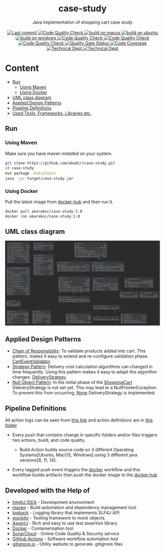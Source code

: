 <h1 align="center">case-study</h1>

<div align="center">
  Java implementation of shopping cart case study
</div>

<br />

<div align="center">
  <!-- last commit-->
  <a href="https://github.com/akadir/case-study/commits" title="Last Commit">
   <img src="https://img.shields.io/github/last-commit/akadir/case-study?style=flat"
      alt="Last commit">
  </a>
  
  <!-- Code Quality -->
  <a href="https://github.com/akadir/case-study/actions">
    <img src="https://github.com/akadir/case-study/workflows/check%20code%20quality/badge.svg"
      alt="Code Quality Check" />
  </a>
  
  <!-- macos -->
  <a href="https://github.com/akadir/case-study/actions">
    <img src="https://github.com/akadir/case-study/workflows/build%20on%20macos/badge.svg"
      alt="build on macos" />
  </a>
  
  <!-- ubuntu -->
  <a href="https://github.com/akadir/case-study/actions">
    <img src="https://github.com/akadir/case-study/workflows/build%20on%20ubuntu/badge.svg"
      alt="build on ubuntu" />
  </a>
  
  <!-- windows -->
  <a href="https://github.com/akadir/case-study/actions">
    <img src="https://github.com/akadir/case-study/workflows/build%20on%20windows/badge.svg"
      alt="build on windows" />
  </a>
  
  <!-- Docker push -->
  <a href="https://github.com/akadir/case-study/actions">
   <img src="https://github.com/akadir/case-study/workflows/push%20docker%20image/badge.svg"
     alt="Code Quality Check" />
  </a>  
  
  <!-- Docker image size -->
  <a href="https://hub.docker.com/r/akarakoc/case-study/tags">
   <img src="https://img.shields.io/docker/image-size/akarakoc/case-study"
     alt="Code Quality Check" />
  </a>  
  
  <!-- Docker image version -->
  <a href="https://hub.docker.com/r/akarakoc/case-study/tags">
   <img src="https://img.shields.io/docker/v/akarakoc/case-study?label=image%20version"
     alt="Code Quality Check" />
  </a>
  
  <!-- Quality Gate Status -->
  <a href="https://sonarcloud.io/dashboard?id=akadir_case-study">
    <img src="https://sonarcloud.io/api/project_badges/measure?project=akadir_case-study&metric=alert_status"
      alt="Quality Gate Status" />
  </a>
  
  <!-- Code Coverage -->
  <a href="https://sonarcloud.io/component_measures?id=akadir_case-study&metric=coverage&view=list">
    <img src="https://sonarcloud.io/api/project_badges/measure?project=akadir_case-study&metric=coverage"
      alt="Code Coverage" />
  </a>
  
  <!-- Technical Dept -->
  <a href="https://sonarcloud.io/component_measures?id=akadir_case-study&metric=sqale_index&view=list">
    <img src="https://sonarcloud.io/api/project_badges/measure?project=akadir_case-study&metric=sqale_index"
      alt="Technical Dept" />
  </a>
  
  <!-- Code Smell -->
  <a href="https://sonarcloud.io/project/issues?id=akadir_case-study&resolved=false&types=CODE_SMELL">
    <img src="https://sonarcloud.io/api/project_badges/measure?project=akadir_case-study&metric=code_smells"
      alt="Technical Dept" />
  </a>
</div>

# Content

   * [Run](#run)
      * [Using Maven](#using-maven)
      * [Using Docker](#using-docker)
   * [UML class diagram](#uml-class-diagram)
   * [Applied Design Patterns](#applied-design-patterns)
   * [Pipeline Definitions](#pipeline-definitions)
   * [Used Tools, Frameworks, Libraries etc.](#developed-with-the-help-of)

## Run

### Using Maven

Make sure you have maven installed on your system.

```sh
git clone https://github.com/akadir/case-study.git
cd case-study
mvn package -DskipTests
java -jar target/case-study.jar
```

### Using Docker

Pull the latest image from [docker-hub](https://hub.docker.com/) and then run it.

```
docker pull akarakoc/case-study:1.0
docker run akarakoc/case-study:1.0
```

## UML class diagram

[![uml-diagram](.documents/uml-diagram.png)](.documents/uml-diagram.png)

## Applied Design Patterns

- [Chain of Responsibility](https://refactoring.guru/design-patterns/chain-of-responsibility): To validate products added into cart.
This pattern, makes it easy to extend and re-configure validation phase. [CartEventValidator](./src/main/java/io/github/akadir/casestudy/shopping/validator/CartEventValidator.java)
- [Strategy Pattern](https://refactoring.guru/design-patterns/strategy): Delivery cost calculation algorithms can changed in time frequently.
Using this pattern makes it easy to adapt this algorithm changes. [DeliveryStrategy](./src/main/java/io/github/akadir/casestudy/delivery/strategy/DeliveryStrategy.java)
- [Null Object Pattern](https://en.wikipedia.org/wiki/Null_object_pattern): In the initial phase of the [ShoppingCart](./src/main/java/io/github/akadir/casestudy/shopping/model/ShoppingCart.java#L18) DeliveryStrategy is not set yet. 
This may lead to a NullPointerException. To prevent this from occurring, [None](./src/main/java/io/github/akadir/casestudy/delivery/strategy/None.java) DeliveryStrategy is implemented.

## Pipeline Definitions

All action logs can be seen from [this link](https://github.com/akadir/case-study/actions)
and action definitions are in [this folder](./.github/workflows)

- Every push that contains change in specific folders and/or files triggers two actions, build, and code quality.
    - Build Action builds source code on 3 different Operating Systems[Ubuntu, MacOS, Windows] using 3 different java versions[8, 11, 14].

- Every tagged push event triggers the [docker](https://github.com/akadir/case-study/actions?query=workflow%3A%22push+docker+image%22) 
workflow and this workflow builds artifacts then push the docker image to the [docker hub](https://hub.docker.com/r/akarakoc/case-study/tags) 

## Developed with the Help of

 *  [IntelliJ IDEA](https://www.jetbrains.com/idea/) - Development environment
 *  [maven](https://maven.apache.org/) - Build automation and dependency management tool.
 *  [logback](http://logback.qos.ch/) - Logging library that implements SLF4J API
 *  [mockito](https://site.mockito.org/) - Testing framework to mock objects.
 *  [AssertJ](https://joel-costigliola.github.io/assertj/) - Rich and easy to use test assertion library
 *  [Docker](https://www.docker.com/) - Containerisation tool
 *  [SonarCloud](https://sonarcloud.io/) - Online Code Quality & Security service
 *  [GitHub Actions](https://github.com/features/actions) - Software workflow automation tool
 *  [gitignore.io](https://gitignore.io/) - Utility website to generate .gitignore files
